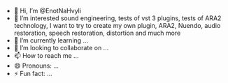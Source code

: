 - 👋 Hi, I’m @EnotNaHvyli
- 👀 I’m interested sound engineering, tests of vst 3 plugins, tests of ARA2 technology, I want to try to create my own plugin, ARA2, Nuendo, audio restoration, speech restoration, distortion and much more
- 🌱 I’m currently learning ...
- 💞️ I’m looking to collaborate on ...
- 📫 How to reach me ...
- 😄 Pronouns: ...
- ⚡ Fun fact: ...

<!---
EnotNaHvyli/EnotNaHvyli is a ✨ special ✨ repository because its `README.md` (this file) appears on your GitHub profile.
You can click the Preview link to take a look at your changes.
--->
